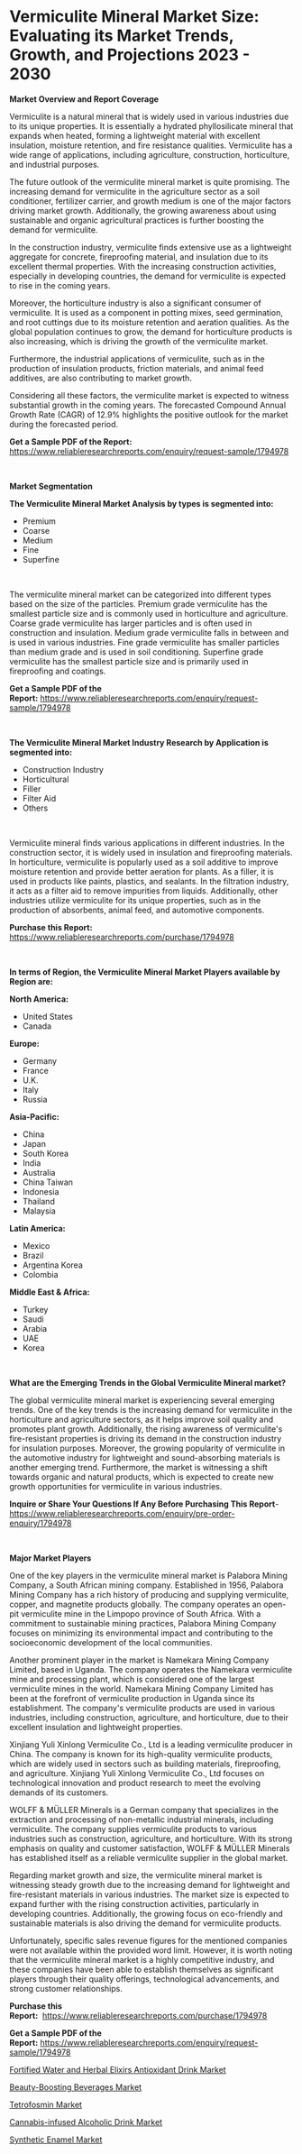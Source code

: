 <p><h1>Vermiculite Mineral Market Size: Evaluating its Market Trends, Growth, and Projections 2023 - 2030</h1></p><p><strong>Market Overview and Report Coverage</strong></p>
<p><p>Vermiculite is a natural mineral that is widely used in various industries due to its unique properties. It is essentially a hydrated phyllosilicate mineral that expands when heated, forming a lightweight material with excellent insulation, moisture retention, and fire resistance qualities. Vermiculite has a wide range of applications, including agriculture, construction, horticulture, and industrial purposes.</p><p>The future outlook of the vermiculite mineral market is quite promising. The increasing demand for vermiculite in the agriculture sector as a soil conditioner, fertilizer carrier, and growth medium is one of the major factors driving market growth. Additionally, the growing awareness about using sustainable and organic agricultural practices is further boosting the demand for vermiculite.</p><p>In the construction industry, vermiculite finds extensive use as a lightweight aggregate for concrete, fireproofing material, and insulation due to its excellent thermal properties. With the increasing construction activities, especially in developing countries, the demand for vermiculite is expected to rise in the coming years.</p><p>Moreover, the horticulture industry is also a significant consumer of vermiculite. It is used as a component in potting mixes, seed germination, and root cuttings due to its moisture retention and aeration qualities. As the global population continues to grow, the demand for horticulture products is also increasing, which is driving the growth of the vermiculite market.</p><p>Furthermore, the industrial applications of vermiculite, such as in the production of insulation products, friction materials, and animal feed additives, are also contributing to market growth.</p><p>Considering all these factors, the vermiculite market is expected to witness substantial growth in the coming years. The forecasted Compound Annual Growth Rate (CAGR) of 12.9% highlights the positive outlook for the market during the forecasted period.</p></p>
<p><strong>Get a Sample PDF of the Report:</strong> <a href="https://www.reliableresearchreports.com/enquiry/request-sample/1794978">https://www.reliableresearchreports.com/enquiry/request-sample/1794978</a></p>
<p>&nbsp;</p>
<p><strong>Market Segmentation</strong></p>
<p><strong>The Vermiculite Mineral Market Analysis by types is segmented into:</strong></p>
<p><ul><li>Premium</li><li>Coarse</li><li>Medium</li><li>Fine</li><li>Superfine</li></ul></p>
<p>&nbsp;</p>
<p><p>The vermiculite mineral market can be categorized into different types based on the size of the particles. Premium grade vermiculite has the smallest particle size and is commonly used in horticulture and agriculture. Coarse grade vermiculite has larger particles and is often used in construction and insulation. Medium grade vermiculite falls in between and is used in various industries. Fine grade vermiculite has smaller particles than medium grade and is used in soil conditioning. Superfine grade vermiculite has the smallest particle size and is primarily used in fireproofing and coatings.</p></p>
<p><strong>Get a Sample PDF of the Report:</strong>&nbsp;<a href="https://www.reliableresearchreports.com/enquiry/request-sample/1794978">https://www.reliableresearchreports.com/enquiry/request-sample/1794978</a></p>
<p>&nbsp;</p>
<p><strong>The Vermiculite Mineral Market Industry Research by Application is segmented into:</strong></p>
<p><ul><li>Construction Industry</li><li>Horticultural</li><li>Filler</li><li>Filter Aid</li><li>Others</li></ul></p>
<p>&nbsp;</p>
<p><p>Vermiculite mineral finds various applications in different industries. In the construction sector, it is widely used in insulation and fireproofing materials. In horticulture, vermiculite is popularly used as a soil additive to improve moisture retention and provide better aeration for plants. As a filler, it is used in products like paints, plastics, and sealants. In the filtration industry, it acts as a filter aid to remove impurities from liquids. Additionally, other industries utilize vermiculite for its unique properties, such as in the production of absorbents, animal feed, and automotive components.</p></p>
<p><strong>Purchase this Report:</strong>&nbsp; <a href="https://www.reliableresearchreports.com/purchase/1794978">https://www.reliableresearchreports.com/purchase/1794978</a></p>
<p>&nbsp;</p>
<p><strong>In terms of Region, the Vermiculite Mineral Market Players available by Region are:</strong></p>
<p>
    <p> <strong> North America: </strong>
        <ul>
            <li>United States</li>
            <li>Canada</li>
        </ul>
        </p> 
    <p> <strong> Europe: </strong>
        <ul>
            <li>Germany</li>
            <li>France</li>
            <li>U.K.</li>
            <li>Italy</li>
            <li>Russia</li>
        </ul>
        </p> 
    <p> <strong> Asia-Pacific: </strong>
        <ul>
            <li>China</li>
            <li>Japan</li>
            <li>South Korea</li>
            <li>India</li>
            <li>Australia</li>
            <li>China Taiwan</li>
            <li>Indonesia</li>
            <li>Thailand</li>
            <li>Malaysia</li>
        </ul>
        </p> 
    <p> <strong> Latin America: </strong>
        <ul>
            <li>Mexico</li>
            <li>Brazil</li>
            <li>Argentina Korea</li>
            <li>Colombia</li>
        </ul>
        </p> 
    <p> <strong> Middle East & Africa: </strong>
        <ul>
            <li>Turkey</li>
            <li>Saudi</li>
            <li>Arabia</li>
            <li>UAE</li>
            <li>Korea</li>
        </ul>
    </p>
    </p>
<p>&nbsp;</p>
<p><strong>What are the Emerging Trends in the Global Vermiculite Mineral market?</strong></p>
<p><p>The global vermiculite mineral market is experiencing several emerging trends. One of the key trends is the increasing demand for vermiculite in the horticulture and agriculture sectors, as it helps improve soil quality and promotes plant growth. Additionally, the rising awareness of vermiculite's fire-resistant properties is driving its demand in the construction industry for insulation purposes. Moreover, the growing popularity of vermiculite in the automotive industry for lightweight and sound-absorbing materials is another emerging trend. Furthermore, the market is witnessing a shift towards organic and natural products, which is expected to create new growth opportunities for vermiculite in various industries.</p></p>
<p><strong>Inquire or Share Your Questions If Any Before Purchasing This Report</strong>- <a href="https://www.reliableresearchreports.com/enquiry/pre-order-enquiry/1794978">https://www.reliableresearchreports.com/enquiry/pre-order-enquiry/1794978</a></p>
<p>&nbsp;</p>
<p><strong>Major Market Players</strong></p>
<p><p>One of the key players in the vermiculite mineral market is Palabora Mining Company, a South African mining company. Established in 1956, Palabora Mining Company has a rich history of producing and supplying vermiculite, copper, and magnetite products globally. The company operates an open-pit vermiculite mine in the Limpopo province of South Africa. With a commitment to sustainable mining practices, Palabora Mining Company focuses on minimizing its environmental impact and contributing to the socioeconomic development of the local communities.</p><p>Another prominent player in the market is Namekara Mining Company Limited, based in Uganda. The company operates the Namekara vermiculite mine and processing plant, which is considered one of the largest vermiculite mines in the world. Namekara Mining Company Limited has been at the forefront of vermiculite production in Uganda since its establishment. The company's vermiculite products are used in various industries, including construction, agriculture, and horticulture, due to their excellent insulation and lightweight properties.</p><p>Xinjiang Yuli Xinlong Vermiculite Co., Ltd is a leading vermiculite producer in China. The company is known for its high-quality vermiculite products, which are widely used in sectors such as building materials, fireproofing, and agriculture. Xinjiang Yuli Xinlong Vermiculite Co., Ltd focuses on technological innovation and product research to meet the evolving demands of its customers.</p><p>WOLFF & MÜLLER Minerals is a German company that specializes in the extraction and processing of non-metallic industrial minerals, including vermiculite. The company supplies vermiculite products to various industries such as construction, agriculture, and horticulture. With its strong emphasis on quality and customer satisfaction, WOLFF & MÜLLER Minerals has established itself as a reliable vermiculite supplier in the global market.</p><p>Regarding market growth and size, the vermiculite mineral market is witnessing steady growth due to the increasing demand for lightweight and fire-resistant materials in various industries. The market size is expected to expand further with the rising construction activities, particularly in developing countries. Additionally, the growing focus on eco-friendly and sustainable materials is also driving the demand for vermiculite products.</p><p>Unfortunately, specific sales revenue figures for the mentioned companies were not available within the provided word limit. However, it is worth noting that the vermiculite mineral market is a highly competitive industry, and these companies have been able to establish themselves as significant players through their quality offerings, technological advancements, and strong customer relationships.</p></p>
<p><strong>Purchase this Report:</strong>&nbsp;&nbsp;<a href="https://www.reliableresearchreports.com/purchase/1794978">https://www.reliableresearchreports.com/purchase/1794978</a></p>
<p></p>
<p><strong>Get a Sample PDF of the Report:</strong>&nbsp;<a href="https://www.reliableresearchreports.com/enquiry/request-sample/1794978">https://www.reliableresearchreports.com/enquiry/request-sample/1794978</a></p>
<p><p><a href="https://medium.com/@josephweaver29/fortified-water-and-herbal-elixirs-antioxidant-drink-market-insights-into-market-cagr-market-e92949507f01">Fortified Water and Herbal Elixirs Antioxidant Drink Market</a></p><p><a href="https://medium.com/@frankpeters35/analyzing-beauty-boosting-beverages-market-global-industry-perspective-and-forecast-2023-to-2030-d9a8070fc8b0">Beauty-Boosting Beverages Market</a></p><p><a href="https://github.com/kipkeeva/Market-Research-Report-List-1/blob/main/tetrofosmin-market.md">Tetrofosmin Market</a></p><p><a href="https://medium.com/@timothychapman46/cannabis-infused-alcoholic-drink-market-report-reveals-the-latest-trends-and-growth-opportunities-e709d1824007">Cannabis-infused Alcoholic Drink Market</a></p><p><a href="https://github.com/kuntayevaz/Market-Research-Report-List-1/blob/main/synthetic-enamel-market.md">Synthetic Enamel Market</a></p></p>
